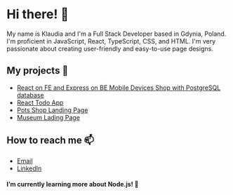 # Hi there! 👋

My name is Klaudia and I'm a Full Stack Developer based in Gdynia, Poland.
I'm proficient in JavaScript, React, TypeScript, CSS, and HTML. I'm very passionate about creating user-friendly and easy-to-use page designs.

## My projects 🔭 
- [React on FE and Express on BE Mobile Devices Shop with PostgreSQL database](https://github.com/pl-fe-may23-codecreators/product-catalog)
- [React Todo App](https://github.com/klaudia-klis/React-TodoApp)
- [Pots Shop Landing Page](https://github.com/klaudia-klis/LandingPage-Pots)
- [Museum Lading Page](https://github.com/klaudia-klis/LandingPage-Museum)

## How to reach me 📫
- [Email](mailto:klisklaudia97@gmail.com)
- [LinkedIn](https://linkedin.com/in/klaudia-klis)

####  I’m currently learning more about Node.js! 🌱
